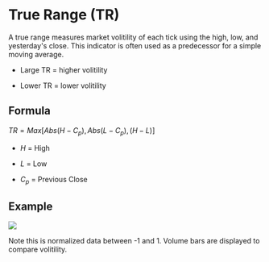 # True Range (TR)

A true range measures market volitility of each tick using the high, low, and yesterday's close. This indicator is often used as a predecessor for a simple moving average.

* Large TR = higher volitility

* Lower TR = lower volitility

## Formula

$TR = Max[Abs(H - C_p), Abs(L - C_p), (H - L)]$

- $H$ = High

- $L$ = Low

- $C_p$ = Previous Close

## Example

![](https://doc-assets-k7d4.s3.amazonaws.com/tr-indicator.png)

Note this is normalized data between -1 and 1. Volume bars are displayed to compare volitility.